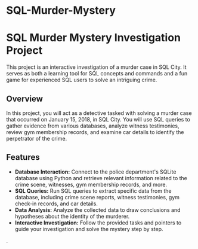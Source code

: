 # SQL-Murder-Mystery

# SQL Murder Mystery Investigation Project

This project is an interactive investigation of a murder case in SQL City. It serves as both a learning tool for SQL concepts and commands and a fun game for experienced SQL users to solve an intriguing crime.

## Overview

In this project, you will act as a detective tasked with solving a murder case that occurred on January 15, 2018, in SQL City. You will use SQL queries to gather evidence from various databases, analyze witness testimonies, review gym membership records, and examine car details to identify the perpetrator of the crime.

## Features

- **Database Interaction:** Connect to the police department's SQLite database using Python and retrieve relevant information related to the crime scene, witnesses, gym membership records, and more.
- **SQL Queries:** Run SQL queries to extract specific data from the database, including crime scene reports, witness testimonies, gym check-in records, and car details.
- **Data Analysis:** Analyze the collected data to draw conclusions and hypotheses about the identity of the murderer.
- **Interactive Investigation:** Follow the provided tasks and pointers to guide your investigation and solve the mystery step by step.

.

